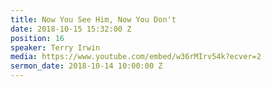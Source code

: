 ```yaml
---
title: Now You See Him, Now You Don't
date: 2018-10-15 15:32:00 Z
position: 16
speaker: Terry Irwin
media: https://www.youtube.com/embed/w36rMIrv54k?ecver=2
sermon_date: 2018-10-14 10:00:00 Z
---
```


